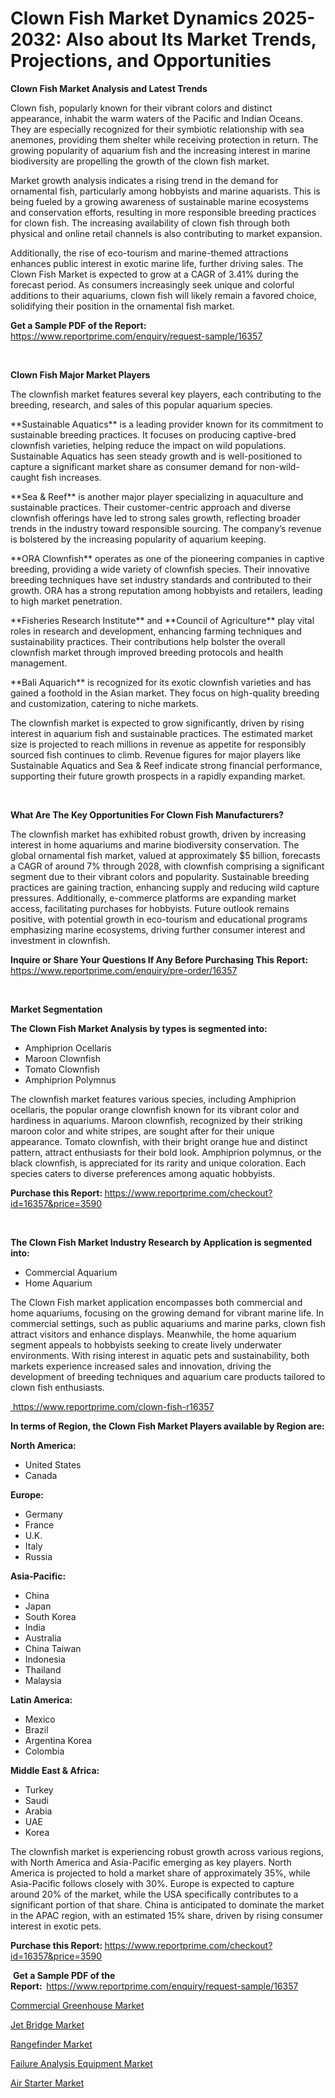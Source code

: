 <p><h1>Clown Fish Market Dynamics 2025-2032: Also about Its Market Trends, Projections, and Opportunities</h1></p><p><strong>Clown Fish Market Analysis and Latest Trends</strong></p>
<p><p>Clown fish, popularly known for their vibrant colors and distinct appearance, inhabit the warm waters of the Pacific and Indian Oceans. They are especially recognized for their symbiotic relationship with sea anemones, providing them shelter while receiving protection in return. The growing popularity of aquarium fish and the increasing interest in marine biodiversity are propelling the growth of the clown fish market.</p><p>Market growth analysis indicates a rising trend in the demand for ornamental fish, particularly among hobbyists and marine aquarists. This is being fueled by a growing awareness of sustainable marine ecosystems and conservation efforts, resulting in more responsible breeding practices for clown fish. The increasing availability of clown fish through both physical and online retail channels is also contributing to market expansion.</p><p>Additionally, the rise of eco-tourism and marine-themed attractions enhances public interest in exotic marine life, further driving sales. The Clown Fish Market is expected to grow at a CAGR of 3.41% during the forecast period. As consumers increasingly seek unique and colorful additions to their aquariums, clown fish will likely remain a favored choice, solidifying their position in the ornamental fish market.</p></p>
<p><strong>Get a Sample PDF of the Report:&nbsp;</strong> <a href="https://www.reportprime.com/enquiry/request-sample/16357?utm_campaign=3544&utm_medium=2&utm_source=Github&utm_content=ia&utm_term=17032025&utm_id=clown-fish">https://www.reportprime.com/enquiry/request-sample/16357</a></p>
<p>&nbsp;</p>
<p><strong>Clown Fish Major Market Players</strong></p>
<p><p>The clownfish market features several key players, each contributing to the breeding, research, and sales of this popular aquarium species. </p><p>**Sustainable Aquatics** is a leading provider known for its commitment to sustainable breeding practices. It focuses on producing captive-bred clownfish varieties, helping reduce the impact on wild populations. Sustainable Aquatics has seen steady growth and is well-positioned to capture a significant market share as consumer demand for non-wild-caught fish increases.</p><p>**Sea & Reef** is another major player specializing in aquaculture and sustainable practices. Their customer-centric approach and diverse clownfish offerings have led to strong sales growth, reflecting broader trends in the industry toward responsible sourcing. The company’s revenue is bolstered by the increasing popularity of aquarium keeping.</p><p>**ORA Clownfish** operates as one of the pioneering companies in captive breeding, providing a wide variety of clownfish species. Their innovative breeding techniques have set industry standards and contributed to their growth. ORA has a strong reputation among hobbyists and retailers, leading to high market penetration.</p><p>**Fisheries Research Institute** and **Council of Agriculture** play vital roles in research and development, enhancing farming techniques and sustainability practices. Their contributions help bolster the overall clownfish market through improved breeding protocols and health management.</p><p>**Bali Aquarich** is recognized for its exotic clownfish varieties and has gained a foothold in the Asian market. They focus on high-quality breeding and customization, catering to niche markets.</p><p>The clownfish market is expected to grow significantly, driven by rising interest in aquarium fish and sustainable practices. The estimated market size is projected to reach millions in revenue as appetite for responsibly sourced fish continues to climb. Revenue figures for major players like Sustainable Aquatics and Sea & Reef indicate strong financial performance, supporting their future growth prospects in a rapidly expanding market.</p></p>
<p>&nbsp;</p>
<p><strong>What Are The Key Opportunities For Clown Fish Manufacturers?</strong></p>
<p><p>The clownfish market has exhibited robust growth, driven by increasing interest in home aquariums and marine biodiversity conservation. The global ornamental fish market, valued at approximately $5 billion, forecasts a CAGR of around 7% through 2028, with clownfish comprising a significant segment due to their vibrant colors and popularity. Sustainable breeding practices are gaining traction, enhancing supply and reducing wild capture pressures. Additionally, e-commerce platforms are expanding market access, facilitating purchases for hobbyists. Future outlook remains positive, with potential growth in eco-tourism and educational programs emphasizing marine ecosystems, driving further consumer interest and investment in clownfish.</p></p>
<p><strong>Inquire or Share Your Questions If Any Before Purchasing This Report:</strong> <a href="https://www.reportprime.com/enquiry/pre-order/16357?utm_campaign=3544&utm_medium=2&utm_source=Github&utm_content=ia&utm_term=17032025&utm_id=clown-fish">https://www.reportprime.com/enquiry/pre-order/16357</a></p>
<p>&nbsp;</p>
<p><strong>Market Segmentation</strong></p>
<p><strong>The Clown Fish Market Analysis by types is segmented into:</strong></p>
<p><ul><li>Amphiprion Ocellaris</li><li>Maroon Clownfish</li><li>Tomato Clownfish</li><li>Amphiprion Polymnus</li></ul></p>
<p><p>The clownfish market features various species, including Amphiprion ocellaris, the popular orange clownfish known for its vibrant color and hardiness in aquariums. Maroon clownfish, recognized by their striking maroon color and white stripes, are sought after for their unique appearance. Tomato clownfish, with their bright orange hue and distinct pattern, attract enthusiasts for their bold look. Amphiprion polymnus, or the black clownfish, is appreciated for its rarity and unique coloration. Each species caters to diverse preferences among aquatic hobbyists.</p></p>
<p><strong>Purchase this Report:&nbsp;</strong><a href="https://www.reportprime.com/checkout?id=16357&price=3590&utm_campaign=3544&utm_medium=2&utm_source=Github&utm_content=ia&utm_term=17032025&utm_id=clown-fish">https://www.reportprime.com/checkout?id=16357&price=3590</a></p>
<p>&nbsp;</p>
<p><strong>The Clown Fish Market Industry Research by Application is segmented into:</strong></p>
<p><ul><li>Commercial Aquarium</li><li>Home Aquarium</li></ul></p>
<p><p>The Clown Fish market application encompasses both commercial and home aquariums, focusing on the growing demand for vibrant marine life. In commercial settings, such as public aquariums and marine parks, clown fish attract visitors and enhance displays. Meanwhile, the home aquarium segment appeals to hobbyists seeking to create lively underwater environments. With rising interest in aquatic pets and sustainability, both markets experience increased sales and innovation, driving the development of breeding techniques and aquarium care products tailored to clown fish enthusiasts.</p></p>
<p><a href="https://www.reportprime.com/clown-fish-r16357?utm_campaign=3544&utm_medium=2&utm_source=Github&utm_content=ia&utm_term=17032025&utm_id=clown-fish">&nbsp;https://www.reportprime.com/clown-fish-r16357</a></p>
<p><strong>In terms of Region, the Clown Fish Market Players available by Region are:</strong></p>
<p>
    <p> <strong> North America: </strong>
        <ul>
            <li>United States</li>
            <li>Canada</li>
        </ul>
        </p> 
    <p> <strong> Europe: </strong>
        <ul>
            <li>Germany</li>
            <li>France</li>
            <li>U.K.</li>
            <li>Italy</li>
            <li>Russia</li>
        </ul>
        </p> 
    <p> <strong> Asia-Pacific: </strong>
        <ul>
            <li>China</li>
            <li>Japan</li>
            <li>South Korea</li>
            <li>India</li>
            <li>Australia</li>
            <li>China Taiwan</li>
            <li>Indonesia</li>
            <li>Thailand</li>
            <li>Malaysia</li>
        </ul>
        </p> 
    <p> <strong> Latin America: </strong>
        <ul>
            <li>Mexico</li>
            <li>Brazil</li>
            <li>Argentina Korea</li>
            <li>Colombia</li>
        </ul>
        </p> 
    <p> <strong> Middle East & Africa: </strong>
        <ul>
            <li>Turkey</li>
            <li>Saudi</li>
            <li>Arabia</li>
            <li>UAE</li>
            <li>Korea</li>
        </ul>
    </p>
    </p>
<p><p>The clownfish market is experiencing robust growth across various regions, with North America and Asia-Pacific emerging as key players. North America is projected to hold a market share of approximately 35%, while Asia-Pacific follows closely with 30%. Europe is expected to capture around 20% of the market, while the USA specifically contributes to a significant portion of that share. China is anticipated to dominate the market in the APAC region, with an estimated 15% share, driven by rising consumer interest in exotic pets.</p></p>
<p><strong>Purchase this Report: </strong><a href="https://www.reportprime.com/checkout?id=16357&price=3590&utm_campaign=3544&utm_medium=2&utm_source=Github&utm_content=ia&utm_term=17032025&utm_id=clown-fish">https://www.reportprime.com/checkout?id=16357&price=3590</a></p>
<p>&nbsp;<strong>Get a Sample PDF of the Report:&nbsp;&nbsp;</strong><a href="https://www.reportprime.com/enquiry/request-sample/16357?utm_campaign=3544&utm_medium=2&utm_source=Github&utm_content=ia&utm_term=17032025&utm_id=clown-fish">https://www.reportprime.com/enquiry/request-sample/16357</a></p>
<p><strong></strong></p>
<p><p><a href="https://www.linkedin.com/pulse/commercial-greenhouse-market-demand-forecast-5-cagr-growth-ubrxc?utm_campaign=3544&utm_medium=2&utm_source=Github&utm_content=ia&utm_term=17032025&utm_id=clown-fish">Commercial Greenhouse Market</a></p><p><a href="https://www.linkedin.com/pulse/jet-bridge-market-report-analyzing-competitive-dynamics-cadwc?utm_campaign=3544&utm_medium=2&utm_source=Github&utm_content=ia&utm_term=17032025&utm_id=clown-fish">Jet Bridge Market</a></p><p><a href="https://www.linkedin.com/pulse/why-rangefinder-market-thriving-136-cagr-through-2032-key-factors-t5lwc?utm_campaign=3544&utm_medium=2&utm_source=Github&utm_content=ia&utm_term=17032025&utm_id=clown-fish">Rangefinder Market</a></p><p><a href="https://www.linkedin.com/pulse/failure-analysis-equipment-market-growth-outlook-from-2025-zlowc?utm_campaign=3544&utm_medium=2&utm_source=Github&utm_content=ia&utm_term=17032025&utm_id=clown-fish">Failure Analysis Equipment Market</a></p><p><a href="https://www.linkedin.com/pulse/air-starter-market-growth-insights-sales-channels-penetration-wyu6c?utm_campaign=3544&utm_medium=2&utm_source=Github&utm_content=ia&utm_term=17032025&utm_id=clown-fish">Air Starter Market</a></p></p>